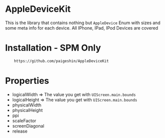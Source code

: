 # AppleDeviceKit

This is the library that contains nothing but `AppleDevice` Enum with sizes and some meta info for each device. All IPhone, IPad, IPod Devices are covered

# Installation - SPM Only

```bash
    https://github.com/paigeshin/AppleDeviceKit
```

# Properties

- logicalWidth => The value you get with `UIScreen.main.bounds`
- logicalHeight => The value you get with `UIScreen.main.bounds`
- physicalWidth
- physicalHeight
- ppi
- scaleFactor
- screenDiagonal
- release
